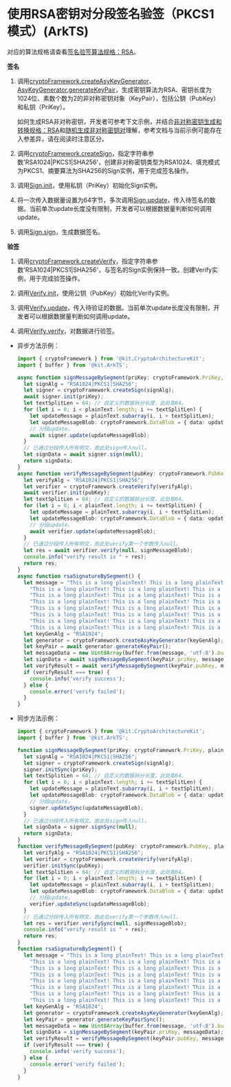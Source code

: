 # 使用RSA密钥对分段签名验签（PKCS1模式）(ArkTS)

<!--Kit: Crypto Architecture Kit-->
<!--Subsystem: Security-->
<!--Owner: @zxz--3-->
<!--Designer: @lanming-->
<!--Tester: @PAFT-->
<!--Adviser: @zengyawen-->

对应的算法规格请查看[签名验签算法规格：RSA](crypto-sign-sig-verify-overview.md#rsa)。

**签名**

1. 调用[cryptoFramework.createAsyKeyGenerator](../../reference/apis-crypto-architecture-kit/js-apis-cryptoFramework.md#cryptoframeworkcreateasykeygenerator)、[AsyKeyGenerator.generateKeyPair](../../reference/apis-crypto-architecture-kit/js-apis-cryptoFramework.md#generatekeypair-1)，生成密钥算法为RSA、密钥长度为1024位、素数个数为2的非对称密钥对象（KeyPair），包括公钥（PubKey）和私钥（PriKey）。
   
   如何生成RSA非对称密钥，开发者可参考下文示例，并结合[非对称密钥生成和转换规格：RSA](crypto-asym-key-generation-conversion-spec.md#rsa)和[随机生成非对称密钥对](crypto-generate-asym-key-pair-randomly.md)理解，参考文档与当前示例可能存在入参差异，请在阅读时注意区分。

2. 调用[cryptoFramework.createSign](../../reference/apis-crypto-architecture-kit/js-apis-cryptoFramework.md#cryptoframeworkcreatesign)，指定字符串参数'RSA1024|PKCS1|SHA256'，创建非对称密钥类型为RSA1024、填充模式为PKCS1、摘要算法为SHA256的Sign实例，用于完成签名操作。

3. 调用[Sign.init](../../reference/apis-crypto-architecture-kit/js-apis-cryptoFramework.md#init-3)，使用私钥（PriKey）初始化Sign实例。

4. 将一次传入数据量设置为64字节，多次调用[Sign.update](../../reference/apis-crypto-architecture-kit/js-apis-cryptoFramework.md#update-3)，传入待签名的数据。当前单次update长度没有限制，开发者可以根据数据量判断如何调用update。

5. 调用[Sign.sign](../../reference/apis-crypto-architecture-kit/js-apis-cryptoFramework.md#sign-1)，生成数据签名。

**验签**

1. 调用[cryptoFramework.createVerify](../../reference/apis-crypto-architecture-kit/js-apis-cryptoFramework.md#cryptoframeworkcreateverify)，指定字符串参数'RSA1024|PKCS1|SHA256'，与签名的Sign实例保持一致。创建Verify实例，用于完成验签操作。

2. 调用[Verify.init](../../reference/apis-crypto-architecture-kit/js-apis-cryptoFramework.md#init-5)，使用公钥（PubKey）初始化Verify实例。

3. 调用[Verify.update](../../reference/apis-crypto-architecture-kit/js-apis-cryptoFramework.md#update-5)，传入待验证的数据。当前单次update长度没有限制，开发者可以根据数据量判断如何调用update。

4. 调用[Verify.verify](../../reference/apis-crypto-architecture-kit/js-apis-cryptoFramework.md#verify-1)，对数据进行验签。

- 异步方法示例：

  ```ts
  import { cryptoFramework } from '@kit.CryptoArchitectureKit';
  import { buffer } from '@kit.ArkTS';

  async function signMessageBySegment(priKey: cryptoFramework.PriKey, plainText: Uint8Array) {
    let signAlg = "RSA1024|PKCS1|SHA256";
    let signer = cryptoFramework.createSign(signAlg);
    await signer.init(priKey);
    let textSplitLen = 64; // 自定义的数据拆分长度，此处取64。
    for (let i = 0; i < plainText.length; i += textSplitLen) {
      let updateMessage = plainText.subarray(i, i + textSplitLen);
      let updateMessageBlob: cryptoFramework.DataBlob = { data: updateMessage };
      // 分段update。
      await signer.update(updateMessageBlob);
    }
    // 已通过分段传入所有明文，故此处sign传入null。
    let signData = await signer.sign(null);
    return signData;
  }
  async function verifyMessageBySegment(pubKey: cryptoFramework.PubKey, plainText: Uint8Array, signMessageBlob: cryptoFramework.DataBlob) {
    let verifyAlg = "RSA1024|PKCS1|SHA256";
    let verifier = cryptoFramework.createVerify(verifyAlg);
    await verifier.init(pubKey);
    let textSplitLen = 64; // 自定义的数据拆分长度，此处取64。
    for (let i = 0; i < plainText.length; i += textSplitLen) {
      let updateMessage = plainText.subarray(i, i + textSplitLen);
      let updateMessageBlob: cryptoFramework.DataBlob = { data: updateMessage };
      // 分段update。
      await verifier.update(updateMessageBlob);
    }
    // 已通过分段传入所有明文，故此处verify第一个参数传入null。
    let res = await verifier.verify(null, signMessageBlob);
    console.info("verify result is " + res);
    return res;
  }
  async function rsaSignatureBySegment() {
    let message = "This is a long plainText! This is a long plainText! This is a long plainText!" +
      "This is a long plainText! This is a long plainText! This is a long plainText! This is a long plainText!" +
      "This is a long plainText! This is a long plainText! This is a long plainText! This is a long plainText!" +
      "This is a long plainText! This is a long plainText! This is a long plainText! This is a long plainText!" +
      "This is a long plainText! This is a long plainText! This is a long plainText! This is a long plainText!" +
      "This is a long plainText! This is a long plainText! This is a long plainText! This is a long plainText!" +
      "This is a long plainText! This is a long plainText! This is a long plainText! This is a long plainText!" +
      "This is a long plainText! This is a long plainText! This is a long plainText! This is a long plainText!";
    let keyGenAlg = "RSA1024";
    let generator = cryptoFramework.createAsyKeyGenerator(keyGenAlg);
    let keyPair = await generator.generateKeyPair();
    let messageData = new Uint8Array(buffer.from(message, 'utf-8').buffer);
    let signData = await signMessageBySegment(keyPair.priKey, messageData);
    let verifyResult = await verifyMessageBySegment(keyPair.pubKey, messageData, signData);
    if (verifyResult === true) {
      console.info('verify success');
    } else {
      console.error('verify failed');
    }
  }
  ```

- 同步方法示例：

  ```ts
  import { cryptoFramework } from '@kit.CryptoArchitectureKit';
  import { buffer } from '@kit.ArkTS';

  function signMessageBySegment(priKey: cryptoFramework.PriKey, plainText: Uint8Array) {
    let signAlg = "RSA1024|PKCS1|SHA256";
    let signer = cryptoFramework.createSign(signAlg);
    signer.initSync(priKey);
    let textSplitLen = 64; // 自定义的数据拆分长度，此处取64。
    for (let i = 0; i < plainText.length; i += textSplitLen) {
      let updateMessage = plainText.subarray(i, i + textSplitLen);
      let updateMessageBlob: cryptoFramework.DataBlob = { data: updateMessage };
      // 分段update。
      signer.updateSync(updateMessageBlob);
    }
    // 已通过分段传入所有明文，故此处sign传入null。
    let signData = signer.signSync(null);
    return signData;
  }
  function verifyMessageBySegment(pubKey: cryptoFramework.PubKey, plainText: Uint8Array, signMessageBlob: cryptoFramework.DataBlob) {
    let verifyAlg = "RSA1024|PKCS1|SHA256";
    let verifier = cryptoFramework.createVerify(verifyAlg);
    verifier.initSync(pubKey);
    let textSplitLen = 64; // 自定义的数据拆分长度，此处取64。
    for (let i = 0; i < plainText.length; i += textSplitLen) {
      let updateMessage = plainText.subarray(i, i + textSplitLen);
      let updateMessageBlob: cryptoFramework.DataBlob = { data: updateMessage };
      // 分段update。
      verifier.updateSync(updateMessageBlob);
    }
    // 已通过分段传入所有明文，故此处verify第一个参数传入null。
    let res = verifier.verifySync(null, signMessageBlob);
    console.info("verify result is " + res);
    return res;
  }
  function rsaSignatureBySegment() {
    let message = "This is a long plainText! This is a long plainText! This is a long plainText!" +
      "This is a long plainText! This is a long plainText! This is a long plainText! This is a long plainText!" +
      "This is a long plainText! This is a long plainText! This is a long plainText! This is a long plainText!" +
      "This is a long plainText! This is a long plainText! This is a long plainText! This is a long plainText!" +
      "This is a long plainText! This is a long plainText! This is a long plainText! This is a long plainText!" +
      "This is a long plainText! This is a long plainText! This is a long plainText! This is a long plainText!" +
      "This is a long plainText! This is a long plainText! This is a long plainText! This is a long plainText!" +
      "This is a long plainText! This is a long plainText! This is a long plainText! This is a long plainText!";
    let keyGenAlg = "RSA1024";
    let generator = cryptoFramework.createAsyKeyGenerator(keyGenAlg);
    let keyPair = generator.generateKeyPairSync();
    let messageData = new Uint8Array(buffer.from(message, 'utf-8').buffer);
    let signData = signMessageBySegment(keyPair.priKey, messageData);
    let verifyResult = verifyMessageBySegment(keyPair.pubKey, messageData, signData);
    if (verifyResult === true) {
      console.info('verify success');
    } else {
      console.error('verify failed');
    }
  }
  ```
